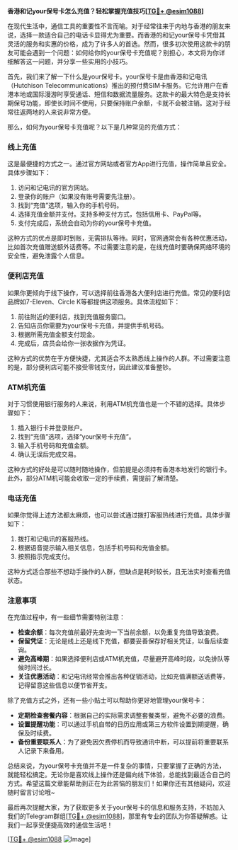 **香港和记your保号卡怎么充值？轻松掌握充值技巧[[TG💪+ @esim1088](https://t.me/s/esim1088)]**

在现代生活中，通信工具的重要性不言而喻。对于经常往来于内地与香港的朋友来说，选择一款适合自己的电话卡显得尤为重要。而香港的和记your保号卡凭借其灵活的服务和实惠的价格，成为了许多人的首选。然而，很多初次使用这款卡的朋友可能会遇到一个问题：如何给你的your保号卡充值呢？别担心，本文将为你详细解答这一问题，并分享一些实用的小技巧。

首先，我们来了解一下什么是your保号卡。your保号卡是由香港和记电讯（Hutchison Telecommunications）推出的预付费SIM卡服务。它允许用户在香港本地或国际漫游时享受通话、短信和数据流量服务。这款卡的最大特色是支持长期保号功能，即使长时间不使用，只要保持账户余额，卡就不会被注销。这对于经常往返两地的人来说非常方便。

那么，如何为your保号卡充值呢？以下是几种常见的充值方式：

### **线上充值**
这是最便捷的方式之一。通过官方网站或者官方App进行充值，操作简单且安全。具体步骤如下：
1. 访问和记电讯的官方网站。
2. 登录你的账户（如果没有账号需要先注册）。
3. 找到“充值”选项，输入你的手机号码。
4. 选择充值金额并支付。支持多种支付方式，包括信用卡、PayPal等。
5. 支付完成后，系统会自动为你的your保号卡充值。

这种方式的优点是即时到账，无需排队等待。同时，官网通常会有各种优惠活动，比如首次充值赠送额外话费等。不过需要注意的是，在线充值时要确保网络环境的安全性，避免泄露个人信息。

### **便利店充值**
如果你更倾向于线下操作，可以选择前往香港各大便利店进行充值。常见的便利店品牌如7-Eleven、Circle K等都提供这项服务。具体流程如下：
1. 前往附近的便利店，找到充值服务窗口。
2. 告知店员你需要为your保号卡充值，并提供手机号码。
3. 根据所需充值金额支付现金。
4. 完成后，店员会给你一张收据作为凭证。

这种方式的优势在于方便快捷，尤其适合不太熟悉线上操作的人群。不过需要注意的是，部分便利店可能不接受零钱支付，因此建议准备整钞。

### **ATM机充值**
对于习惯使用银行服务的人来说，利用ATM机充值也是一个不错的选择。具体步骤如下：
1. 插入银行卡并登录账户。
2. 找到“充值”选项，选择“your保号卡充值”。
3. 输入手机号码和充值金额。
4. 确认无误后完成交易。

这种方式的好处是可以随时随地操作，但前提是必须持有香港本地发行的银行卡。此外，部分ATM机可能会收取一定的手续费，需提前了解清楚。

### **电话充值**
如果你觉得上述方法都太麻烦，也可以尝试通过拨打客服热线进行充值。具体步骤如下：
1. 拨打和记电讯的客服热线。
2. 根据语音提示输入相关信息，包括手机号码和充值金额。
3. 按照指示完成支付。

这种方式适合那些不想动手操作的人群，但缺点是耗时较长，且无法实时查看充值状态。

### **注意事项**
在充值过程中，有一些细节需要特别注意：
- **检查余额**：每次充值前最好先查询一下当前余额，以免重复充值导致浪费。
- **保留凭证**：无论是线上还是线下充值，都要妥善保存好相关凭证，以备后续查询。
- **避免高峰期**：如果选择便利店或ATM机充值，尽量避开高峰时段，以免排队等候时间过长。
- **关注优惠活动**：和记电讯经常会推出各种促销活动，比如充值满额送话费等，记得留意这些信息以便节省开支。

除了充值方式之外，还有一些小贴士可以帮助你更好地管理your保号卡：
- **定期检查套餐内容**：根据自己的实际需求调整套餐类型，避免不必要的浪费。
- **设置提醒功能**：可以通过手机自带的日历应用或第三方软件设置到期提醒，确保及时续费。
- **备份重要联系人**：为了避免因欠费停机而导致通讯中断，可以提前将重要联系人记录下来备用。

总结来说，为your保号卡充值并不是一件复杂的事情，只要掌握了正确的方法，就能轻松搞定。无论你是喜欢线上操作还是偏向线下体验，总能找到最适合自己的方式。希望这篇文章能帮助到正在为此苦恼的朋友们！如果你还有其他疑问，欢迎随时留言讨论哦~

最后再次提醒大家，为了获取更多关于your保号卡的信息和服务支持，不妨加入我们的Telegram群组[[TG💪+ @esim1088](https://t.me/s/esim1088)]，那里有专业的团队为你答疑解惑。让我们一起享受便捷高效的通信生活吧！

[[TG💪+ @esim1088](https://t.me/s/esim1088) ![Image](https://i.postimg.cc/4NQfJmqS/Snipaste-2025-05-13-00-14-12.png)]
